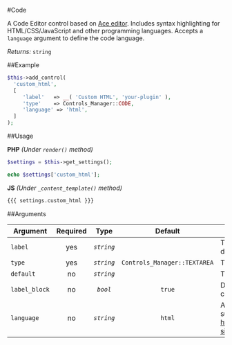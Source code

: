 #Code

A Code Editor control based on [Ace editor](https://ace.c9.io/).
Includes syntax highlighting for HTML/CSS/JavaScript and other programming languages. Accepts a `language` argument to define the code language.

*Returns:* `string`

##Example

```php
$this->add_control(
  'custom_html',
  [
     'label'   => __( 'Custom HTML', 'your-plugin' ),
     'type'    => Controls_Manager::CODE,
     'language' => 'html',
  ]
);
```

##Usage

**PHP** *(Under `render()` method)*
```php
$settings = $this->get_settings(); 

echo $settings['custom_html'];
```

**JS** *(Under `_content_template()` method)*
```html
{{{ settings.custom_html }}}
```

##Arguments

Argument       | Required   | Type         | Default                      | Description
------------   | :--------: | :------:     | :--------------------------: | ---------------------------------------------
`label`        | yes        | *`string`*   |                              | The label of the control - displayed next to it
`type`         | yes        | *`string`*   | `Controls_Manager::TEXTAREA` | The type of the control
`default`      | no         | *`string`*   |                              | The default value of the control
`label_block`  | no         | *`bool`*     | `true`                       | Display the label above the control by setting to true
`language`     | no         | *`string`*   | `html`                       | Any language(mode) supported by Ace editor. (see https://ace.c9.io/build/kitchen-sink.html)
